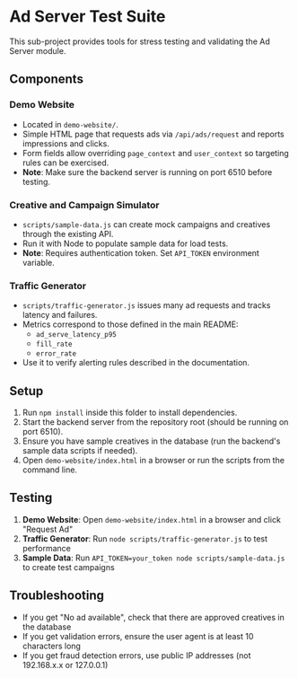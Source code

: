 # Ad Server Test Suite

This sub-project provides tools for stress testing and validating the Ad Server module.

## Components

### Demo Website
* Located in `demo-website/`.
* Simple HTML page that requests ads via `/api/ads/request` and reports impressions and clicks.
* Form fields allow overriding `page_context` and `user_context` so targeting rules can be exercised.
* **Note**: Make sure the backend server is running on port 6510 before testing.

### Creative and Campaign Simulator
* `scripts/sample-data.js` can create mock campaigns and creatives through the existing API.
* Run it with Node to populate sample data for load tests.
* **Note**: Requires authentication token. Set `API_TOKEN` environment variable.

### Traffic Generator
* `scripts/traffic-generator.js` issues many ad requests and tracks latency and failures.
* Metrics correspond to those defined in the main README:
  - `ad_serve_latency_p95`
  - `fill_rate`
  - `error_rate`
* Use it to verify alerting rules described in the documentation.

## Setup
1. Run `npm install` inside this folder to install dependencies.
2. Start the backend server from the repository root (should be running on port 6510).
3. Ensure you have sample creatives in the database (run the backend's sample data scripts if needed).
4. Open `demo-website/index.html` in a browser or run the scripts from the command line.

## Testing
1. **Demo Website**: Open `demo-website/index.html` in a browser and click "Request Ad"
2. **Traffic Generator**: Run `node scripts/traffic-generator.js` to test performance
3. **Sample Data**: Run `API_TOKEN=your_token node scripts/sample-data.js` to create test campaigns

## Troubleshooting
- If you get "No ad available", check that there are approved creatives in the database
- If you get validation errors, ensure the user agent is at least 10 characters long
- If you get fraud detection errors, use public IP addresses (not 192.168.x.x or 127.0.0.1)
